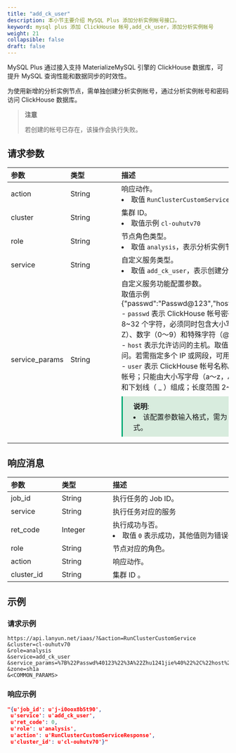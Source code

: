 ```yaml
---
title: "add_ck_user"
description: 本小节主要介绍 MySQL Plus 添加分析实例帐号接口。 
keyword: mysql plus 添加 ClickHouse 帐号,add_ck_user，添加分析实例帐号
weight: 21
collapsible: false
draft: false
---
```



MySQL Plus 通过接入支持 MaterializeMySQL 引擎的 ClickHouse 数据库，可提升 MySQL 查询性能和数据同步的时效性。

为使用新增的分析实例节点，需单独创建分析实例帐号，通过分析实例帐号和密码访问 ClickHouse 数据库。

> **注意**
> 
> 若创建的帐号已存在，该操作会执行失败。

## 请求参数

|<span style="display:inline-block;width:100px">参数</span> |<span style="display:inline-block;width:100px">类型</span>|<span style="display:inline-block;width:300px">描述</span>|<span style="display:inline-block;width:100px">是否必选</span>|
| :--- | :--- | :--- | :--- |
| action        | String | 响应动作。<li>取值 `RunClusterCustomService`  | Yes      |
| cluster        | String | 集群 ID。<li>取值示例 `cl-ouhutv70`  | Yes      |
| role           | String | 节点角色类型。 <li>取值 `analysis`，表示分析实例节点角色类型。 | Yes      |
| service        | String | 自定义服务类型。<li>取值 `add_ck_user`，表示创建分析实例帐号。 | Yes      |
| service_params | String | 自定义服务功能配置参数。<br> 取值示例 {"passwd":"Passwd@123","host":"::/0","user":"test"} <br>- `passwd` 表示 ClickHouse 帐号密码。密码长度范围 8~32 个字符，必须同时包含大小写字母（a～z，A～Z）、数字（0～9）和特殊字符（@#$%^&*_+-=）。 <br>- `host` 表示允许访问的主机。取值 `::/0` 允许所有主机访问。若需指定多个 IP 或网段，可用分号分隔。<br>- `user` 表示 ClickHouse 帐号名称。不支持添加 `default` 帐号；只能由大小写字母（a～z，A～Z）、数字（0～9）和下划线（ _ ）组成；长度范围 2~26 个字符。<span style="display: block; background-color: #D8ECDE; padding: 10px 24px; margin: 10px 0; border-left: 3px solid #00a971;"><b>说明</b>: <li>该配置参数输入格式，需为 URL 编码 JSON 格式。</li></span>  | Yes |

## 响应消息

|<span style="display:inline-block;width:100px">参数</span> |<span style="display:inline-block;width:100px">类型</span>|<span style="display:inline-block;width:380px">描述</span>|
| :--- | :--- | :--- | 
| job_id     | String  | 执行任务的 Job ID。                           |
| service    | String  | 执行任务对应的服务                           |
| ret_code   | Integer | 执行成功与否。<li>取值 `0` 表示成功，其他值则为错误代码。 |
| role       | String  | 节点对应的角色。                               |
| action     | String  | 响应动作。                                     |
| cluster_id | String  | 集群 ID 。                                     |

## 示例 

### 请求示例

```url
https://api.lanyun.net/iaas/?&action=RunClusterCustomService
&cluster=cl-ouhutv70
&role=analysis
&service=add_ck_user
&service_params=%7B%22Passwd%40123%22%3A%22Zhu1241jie%40%22%2C%22host%22%3A%22%3A%3A%2F0%22%2C%22user%22%3A%22test%22%7D
&zone=sh1a
&<COMMON_PARAMS>
```

### 响应示例

```json
"{u'job_id': u'j-i0oox8b5t90',
 u'service': u'add_ck_user',
 u'ret_code': 0, 
 u'role': u'analysis',
 u'action': u'RunClusterCustomServiceResponse',
 u'cluster_id': u'cl-ouhutv70'}"
```
